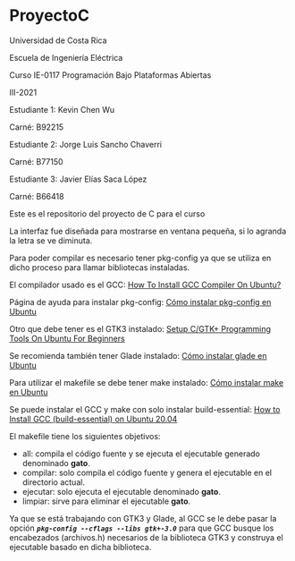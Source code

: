 # ProyectoC
Universidad de Costa Rica

Escuela de Ingeniería Eléctrica

Curso IE-0117 Programación Bajo Plataformas Abiertas

III-2021

Estudiante 1: Kevin Chen Wu

Carné: B92215

Estudiante 2: Jorge Luis Sancho Chaverri

Carné: B77150

Estudiante 3: Javier Elías Saca López

Carné: B66418
 
Este es el repositorio del proyecto de C para el curso

La interfaz fue diseñada para mostrarse en ventana pequeña, si lo agranda la letra se ve diminuta.

Para poder compilar es necesario tener pkg-config ya que se utiliza en dicho proceso para llamar bibliotecas instaladas.

El compilador usado es el GCC:
[How To Install GCC Compiler On Ubuntu?](https://linuxtect.com/how-to-install-gcc-compiler-on-ubuntu/)

Página de ayuda para instalar pkg-config:
[Cómo instalar pkg-config en Ubuntu](https://howtoinstall.co/es/pkg-config)

Otro que debe tener es el GTK3 instalado:
[Setup C/GTK+ Programming Tools On Ubuntu For Beginners](https://www.ubuntubuzz.com/2018/11/setup-cgtk-programming-tools-on-ubuntu-for-beginners.html)

Se recomienda también tener Glade instalado:
[Cómo instalar glade en Ubuntu](https://howtoinstall.co/es/glade)

Para utilizar el makefile se debe tener make instalado:
[Cómo instalar make en Ubuntu](https://howtoinstall.co/es/make)

Se puede instalar el GCC y make con solo instalar build-essential:
[How to Install GCC (build-essential) on Ubuntu 20.04](https://linuxize.com/post/how-to-install-gcc-on-ubuntu-20-04/)

El makefile tiene los siguientes objetivos:

- all: compila el código fuente y se ejecuta el ejecutable generado denominado **gato**.
- compilar: solo compila el código fuente y genera el ejecutable en el directorio actual.
- ejecutar: solo ejecuta el ejecutable denominado **gato**.
- limpiar: sirve para eliminar el ejecutable **gato**.

Ya que se está trabajando con GTK3 y Glade, al GCC se le debe pasar la opción ***`pkg-config --cflags --libs gtk+-3.0`***
para que GCC busque los encabezados (archivos.h) necesarios de la biblioteca GTK3 y construya el ejecutable basado en dicha biblioteca.
